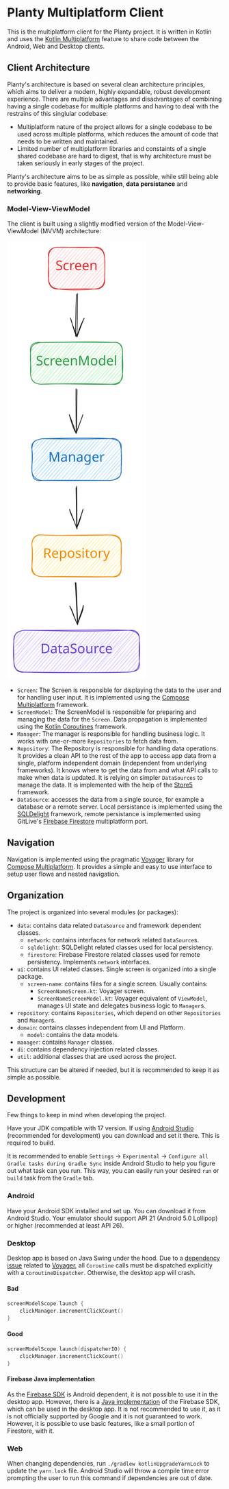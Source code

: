 # Planty Multiplatform Client

This is the multiplatform client for the Planty project. It is written in Kotlin and uses the [Kotlin Multiplatform](https://kotlinlang.org/docs/reference/multiplatform.html) feature to share code between the Android, Web and Desktop clients.

## Client Architecture

Planty's architecture is based on several clean architecture principles, which aims to deliver a modern, highly expandable, robust development experience. There are multiple advantages and disadvantages of combining having a single codebase for multiple platforms and having to deal with the restrains of this singlular codebase:

- Multiplatform nature of the project allows for a single codebase to be used across multiple platforms, which reduces the amount of code that needs to be written and maintained.
- Limited number of multiplatform libraries and constaints of a single shared codebase are hard to digest, that is why architecture must be taken seriously in early stages of the project.

Planty's architecture aims to be as simple as possible, while still being able to provide basic features, like **navigation**, **data persistance** and **networking**.

### Model-View-ViewModel

The client is built using a slightly modified version of the Model-View-ViewModel (MVVM) architecture:

![MVVM Diagram](assets/uml/mvvm-arch.svg)

- `Screen`: The Screen is responsible for displaying the data to the user and for handling user input. It is implemented using the [Compose Multiplatform](https://www.jetbrains.com/lp/compose-multiplatform/) framework.
- `ScreenModel`: The ScreenModel is responsible for preparing and managing the data for the `Screen`. Data propagation is implemented using the [Kotlin Coroutines](https://kotlinlang.org/docs/reference/coroutines-overview.html) framework.
- `Manager`: The manager is responsible for handling business logic. It works with one-or-more `Repositories` to fetch data from.
- `Repository`: The Repository is responsible for handling data operations. It provides a clean API to the rest of the app to access app data from a single, platform independent domain (independent from underlying frameworks). It knows where to get the data from and what API calls to make when data is updated. It is relying on simpler `DataSources` to manage the data. It is implemented with the help of the [Store5](https://github.com/MobileNativeFoundation/Store) framework.
- `DataSource`: accesses the data from a single source, for example a database or a remote server. Local persistance is implemented using the [SQLDelight](https://github.com/cashapp/sqldelight) framework, remote persistance is implemented using GitLive's [Firebase Firestore](https://firebase.google.com/docs/firestore/) multiplatform port.

## Navigation

Navigation is implemented using the pragmatic [Voyager](https://github.com/adrielcafe/voyager) library for [Compose Multiplatform](https://www.jetbrains.com/lp/compose-multiplatform/). It provides a simple and easy to use interface to setup user flows and nested navigation.

## Organization

The project is organized into several modules (or packages):

- `data`: contains data related `DataSource` and framework dependent classes.
  - `network`: contains interfaces for network related `DataSource`s.
  - `sqldelight`: SQLDelight related classes used for local persistency.
  - `firestore`: Firebase Firestore related classes used for remote persistency. Implements `network` interfaces.
- `ui`: contains UI related classes. Single screen is organized into a single package.
  - `screen-name`: contains files for a single screen. Usually contains:
    - `ScreenNameScreen.kt`: Voyager screen.
    - `ScreenNameScreenModel.kt`: Voyager equivalent of `ViewModel`, manages UI state and delegates business logic to `Manager`s.
- `repository`: contains `Repositories`, which depend on other `Repositories` and `Manager`s.
- `domain`: contains classes independent from UI and Platform.
  - `model`: contains the data models.
- `manager`: contains `Manager` classes.
- `di`: contains dependency injection related classes.
- `util`: additional classes that are used across the project.

This structure can be altered if needed, but it is recommended to keep it as simple as possible.

## Development

Few things to keep in mind when developing the project.

Have your JDK compatible with 17 version. If using [Android Studio](https://developer.android.com/studio) (recommended for development) you can download and set it there. This is required to build.

It is recommended to enable `Settings` -> `Experimental` -> `Configure all Gradle tasks during Gradle Sync` inside Android Studio to help you figure out what task can you run. This way, you can easily run your desired `run` or `build` task from the `Gradle` tab.

### Android

Have your Android SDK installed and set up. You can download it from Android Studio. Your emulator should support API 21 (Android 5.0 Lollipop) or higher (recommended at least API 26).

### Desktop

Desktop app is based on Java Swing under the hood. Due to a [dependency issue](https://github.com/adrielcafe/voyager/issues/147) related to [Voyager](https://github.com/adrielcafe/voyager), all `Coroutine` calls must be dispatched explicitly with a `CoroutineDispatcher`. Otherwise, the desktop app will crash.

#### Bad

```kotlin
screenModelScope.launch {
    clickManager.incrementClickCount()
}
```

#### Good

```kotlin
screenModelScope.launch(dispatcherIO) {
    clickManager.incrementClickCount()
}
```

#### Firebase Java implementation

As the [Firebase SDK](https://firebase.google.com/docs/android/setup) is Android dependent, it is not possible to use it in the desktop app. However, there is a [Java implementation](https://github.com/GitLiveApp/firebase-java-sdk) of the Firebase SDK, which can be used in the desktop app. It is not recommended to use it, as it is not officially supported by Google and it is not guaranteed to work. However, it is possible to use basic features, like a small portion of Firestore, with it.

### Web

When changing dependencies, run `./gradlew kotlinUpgradeYarnLock` to update the `yarn.lock` file. Android Studio will throw a compile time error prompting the user to run this command if dependencies are out of date.
